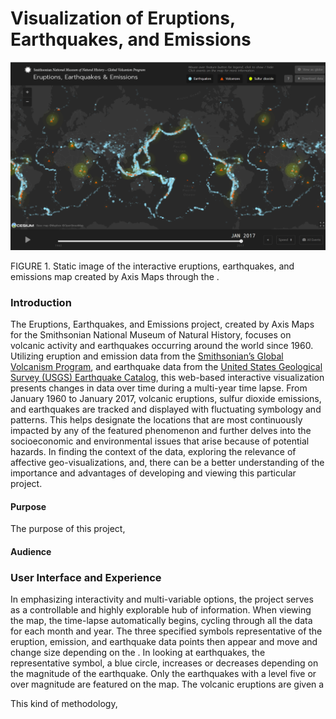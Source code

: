 # Visualization of Eruptions, Earthquakes, and Emissions

<img src="img/Map_Jan_2017.png">

FIGURE 1. Static image of the interactive eruptions, earthquakes, and emissions map created by Axis Maps through the .

### Introduction

The Eruptions, Earthquakes, and Emissions project, created by Axis Maps for the Smithsonian National Museum of Natural History, focuses on volcanic activity and earthquakes occurring around the world since 1960. Utilizing eruption and emission data from the [Smithsonian’s Global Volcanism Program](https://volcano.si.edu/), and earthquake data from the [United States Geological Survey (USGS) Earthquake Catalog](https://earthquake.usgs.gov/fdsnws/event/1/), this web-based interactive visualization presents changes in data over time during a multi-year time lapse. From January 1960 to January 2017, volcanic eruptions, sulfur dioxide emissions, and earthquakes are tracked and displayed with fluctuating symbology and patterns. This helps designate the locations that are most continuously impacted by any of the featured phenomenon and further delves into the socioeconomic and environmental issues that arise because of potential hazards. In finding the context of the data, exploring the relevance of affective geo-visualizations, and, there can be a better understanding of the importance and advantages of developing and viewing this particular project.    
  
#### Purpose

The purpose of this project, 

#### Audience

### User Interface and Experience

In emphasizing interactivity and multi-variable options, the project serves as a controllable and highly explorable hub of information. When viewing the map, the time-lapse automatically begins, cycling through all the data for each month and year. The three specified symbols representative of the eruption, emission, and earthquake data points then appear and move and change size depending on the . In looking at earthquakes, the representative symbol, a blue circle, increases or decreases depending on the magnitude of the earthquake. Only the earthquakes with a level five or over magnitude are featured on the map. The volcanic eruptions are given a 

This kind of methodology, 

